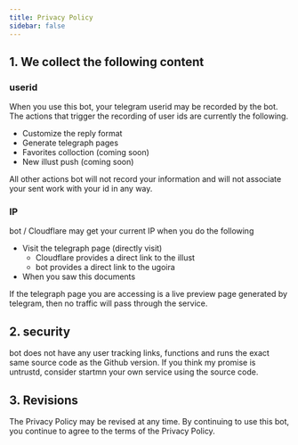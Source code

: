 ```yaml
---
title: Privacy Policy
sidebar: false
---
```


## 1. We collect the following content

### userid
When you use this bot, your telegram userid may be recorded by the bot.  
The actions that trigger the recording of user ids are currently the following.  

- Customize the reply format
- Generate telegraph pages
- Favorites colloction (coming soon)
- New illust push (coming soon)

All other actions bot will not record your information and will not associate your sent work with your id in any way.

### IP
bot / Cloudflare may get your current IP when you do the following  

- Visit the telegraph page (directly visit)
    - Cloudflare provides a direct link to the illust
    - bot provides a direct link to the ugoira 
- When you saw this documents

If the telegraph page you are accessing is a live preview page generated by telegram, then no traffic will pass through the service.


## 2. security
bot does not have any user tracking links, functions and runs the exact same source code as the Github version. If you think my promise is untrustd, consider startmn your own service using the source code.

## 3. Revisions
The Privacy Policy may be revised at any time. By continuing to use this bot, you continue to agree to the terms of the Privacy Policy.